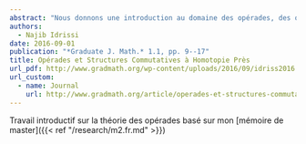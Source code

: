 ```yaml
---
abstract: "Nous donnons une introduction au domaine des opérades, des objets qui encodent les structures algébriques. Après les avoir définies, nous présentons plusieurs domaines d’application des opérades : espaces de lacets itérés, formalité, algèbres homotopiques, longs nœuds et groupe de Grothendieck–Teichmüller."
authors:
  - Najib Idrissi
date: 2016-09-01
publication: "*Graduate J. Math.* 1.1, pp. 9--17"
title: Opérades et Structures Commutatives à Homotopie Près
url_pdf: http://www.gradmath.org/wp-content/uploads/2016/09/idriss2016.pdf
url_custom:
  - name: Journal
    url: http://www.gradmath.org/article/operades-et-structures-commutatives-a-homotopie-pres/
---
```


Travail introductif sur la théorie des opérades basé sur mon [mémoire de master]({{< ref "/research/m2.fr.md" >}})
